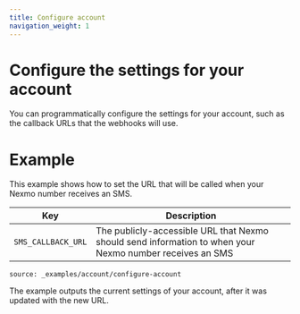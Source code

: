 ```yaml
---
title: Configure account
navigation_weight: 1
---
```


# Configure the settings for your account

You can programmatically configure the settings for your account, such as the callback URLs that the webhooks will use.

# Example

This example shows how to set the URL that will be called when your Nexmo number receives an SMS.

Key |	Description
-- | --
`SMS_CALLBACK_URL` | The publicly-accessible URL that Nexmo should send information to when your Nexmo number receives an SMS

```code_snippets
source: _examples/account/configure-account
```

The example outputs the current settings of your account, after it was updated with the new URL.

